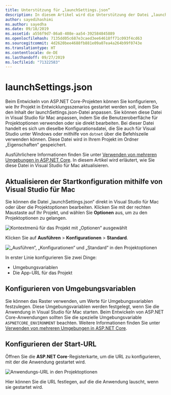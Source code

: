 ```yaml
---
title: Unterstützung für „launchSettings.json“
description: In diesem Artikel wird die Unterstützung der Datei „launchSettings.json“ in Visual Studio für Mac behandelt.
author: sayedihashimi
ms.author: sayedha
ms.date: 09/18/2019
ms.assetid: a556f9d7-86a8-408e-aa54-392584845889
ms.openlocfilehash: 7135dd05c687e3caed3ee64618ff71c093f4cd63
ms.sourcegitcommit: 4d2620bee4688fb881e09a07ea4a264b99f0743e
ms.translationtype: HT
ms.contentlocale: de-DE
ms.lasthandoff: 09/27/2019
ms.locfileid: "71322583"
---
```

# <a name="launchsettingsjson"></a>launchSettings.json

Beim Entwickeln von ASP.NET Core-Projekten können Sie konfigurieren, wie Ihr Projekt in Entwicklungsszenarios gestartet werden soll, indem Sie den Inhalt der launchSettings.json-Datei anpassen. Sie können diese Datei in Visual Studio für Mac anpassen, indem Sie die Benutzeroberfläche für Projektoptionen verwenden oder sie direkt bearbeiten. Bei dieser Datei handelt es sich um dieselbe Konfigurationsdatei, die Sie auch für Visual Studio unter Windows oder mithilfe von `dotnet` über die Befehlszeile verwenden können. Diese Datei wird in Ihrem Projekt im Ordner „Eigenschaften“ gespeichert.

Ausführlichere Informationen finden Sie unter [Verwenden von mehreren Umgebungen in ASP.NET Core](https://docs.microsoft.com/aspnet/core/fundamentals/environments). In diesem Artikel wird erläutert, wie Sie diese Datei in Visual Studio für Mac aktualisieren.

## <a name="update-the-start-configuration-by-using-visual-studio-for-mac"></a>Aktualisieren der Startkonfiguration mithilfe von Visual Studio für Mac

Sie können die Datei „launchSettings.json“ direkt in Visual Studio für Mac oder über die Projektoptionen bearbeiten. Klicken Sie mit der rechten Maustaste auf Ihr Projekt, und wählen Sie **Optionen** aus, um zu den Projektoptionen zu gelangen.

![Kontextmenü für das Projekt mit „Optionen“ ausgewählt](media/vsmac-ctx-proj-options.png)

Klicken Sie auf **Ausführen** > **Konfigurationen** > **Standard**.

![„Ausführen“, „Konfigurationen“ und „Standard“ in den Projektoptionen](media/vsmac-run-config-default.png)

In erster Linie konfigurieren Sie zwei Dinge:

 - Umgebungsvariablen
 - Die App-URL für das Projekt

## <a name="configure-environment-variables"></a>Konfigurieren von Umgebungsvariablen

Sie können das Raster verwenden, um Werte für Umgebungsvariablen festzulegen. Diese Umgebungsvariablen werden festgelegt, wenn Sie die Anwendung in Visual Studio für Mac starten. Beim Entwickeln von ASP.NET Core-Anwendungen sollten Sie die spezielle Umgebungsvariable `ASPNETCORE_ENVIRONMENT` beachten. Weitere Informationen finden Sie unter [Verwenden von mehreren Umgebungen in ASP.NET Core](https://docs.microsoft.com/aspnet/core/fundamentals/environments).


## <a name="configure-the-start-url"></a>Konfigurieren der Start-URL

Öffnen Sie die **ASP.NET Core**-Registerkarte, um die URL zu konfigurieren, mit der die Anwendung gestartet wird.

![Anwendungs-URL in den Projektoptionen](media/vsmac-run-config-default-aspnetcore.png)

Hier können Sie die URL festlegen, auf die die Anwendung lauscht, wenn sie gestartet wird.